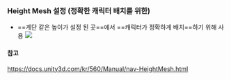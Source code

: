 ### Height Mesh 설정 (정확한 캐릭터 배치를 위한)
- ==계단 같은 높이가 설정 된 곳==에서 ==캐릭터가 정확하게 배치==하기 위해 사용
![](https://i.imgur.com/WqqBOKN.png)
#### 참고
https://docs.unity3d.com/kr/560/Manual/nav-HeightMesh.html
